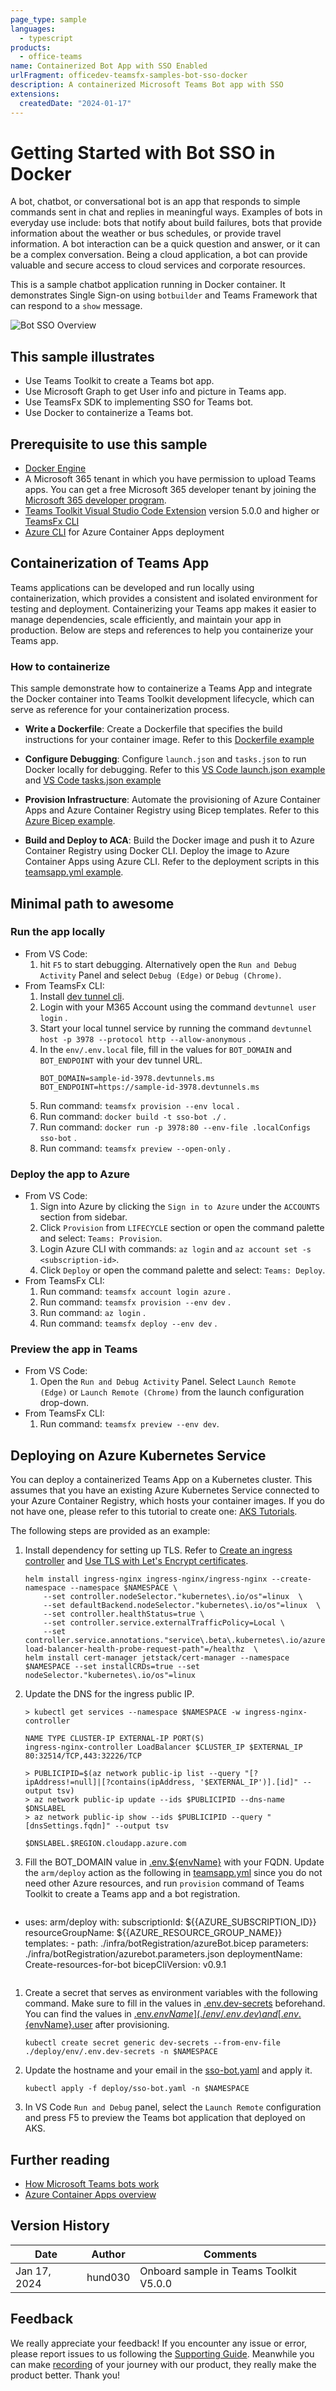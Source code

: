 ```yaml
---
page_type: sample
languages:
  - typescript
products:
  - office-teams
name: Containerized Bot App with SSO Enabled
urlFragment: officedev-teamsfx-samples-bot-sso-docker
description: A containerized Microsoft Teams Bot app with SSO
extensions:
  createdDate: "2024-01-17"
---
```


# Getting Started with Bot SSO in Docker

A bot, chatbot, or conversational bot is an app that responds to simple commands sent in chat and replies in meaningful ways. Examples of bots in everyday use include: bots that notify about build failures, bots that provide information about the weather or bus schedules, or provide travel information. A bot interaction can be a quick question and answer, or it can be a complex conversation. Being a cloud application, a bot can provide valuable and secure access to cloud services and corporate resources.

This is a sample chatbot application running in Docker container. It demonstrates Single Sign-on using `botbuilder` and Teams Framework that can respond to a `show` message.

![Bot SSO Overview](assets/sampleDemo.gif)

## This sample illustrates

- Use Teams Toolkit to create a Teams bot app.
- Use Microsoft Graph to get User info and picture in Teams app.
- Use TeamsFx SDK to implementing SSO for Teams bot.
- Use Docker to containerize a Teams bot.

## Prerequisite to use this sample

- [Docker Engine](https://docs.docker.com/engine/install/)
- A Microsoft 365 tenant in which you have permission to upload Teams apps. You can get a free Microsoft 365 developer tenant by joining the [Microsoft 365 developer program](https://developer.microsoft.com/en-us/microsoft-365/dev-program).
- [Teams Toolkit Visual Studio Code Extension](https://aka.ms/teams-toolkit) version 5.0.0 and higher or [TeamsFx CLI](https://aka.ms/teamsfx-toolkit-cli)
- [Azure CLI](https://learn.microsoft.com/cli/azure/install-azure-cli) for Azure Container Apps deployment

## Containerization of Teams App

Teams applications can be developed and run locally using containerization, which provides a consistent and isolated environment for testing and deployment. Containerizing your Teams app makes it easier to manage dependencies, scale efficiently, and maintain your app in production. Below are steps and references to help you containerize your Teams app.

### How to containerize

This sample demonstrate how to containerize a Teams App and integrate the Docker container into Teams Toolkit development lifecycle, which can serve as reference for your containerization process.

- **Write a Dockerfile**: Create a Dockerfile that specifies the build instructions for your container image. Refer to this [Dockerfile example](./Dockerfile)

- **Configure Debugging**: Configure `launch.json` and `tasks.json` to run Docker locally for debugging. Refer to this [VS Code launch.json example](./.vscode/launch.json) and [VS Code tasks.json example](./.vscode/tasks.json)

- **Provision Infrastructure**: Automate the provisioning of Azure Container Apps and Azure Container Registry using Bicep templates. Refer to this [Azure Bicep example](./infra/azure.bicep).

- **Build and Deploy to ACA**: Build the Docker image and push it to Azure Container Registry using Docker CLI. Deploy the image to Azure Container Apps using Azure CLI. Refer to the deployment scripts in this [teamsapp.yml example](./teamsapp.yml).

## Minimal path to awesome

### Run the app locally

- From VS Code:
  1. hit `F5` to start debugging. Alternatively open the `Run and Debug Activity` Panel and select `Debug (Edge)` or `Debug (Chrome)`.
- From TeamsFx CLI:
  1.  Install [dev tunnel cli](https://aka.ms/teamsfx-install-dev-tunnel).
  1.  Login with your M365 Account using the command `devtunnel user login` .
  1.  Start your local tunnel service by running the command `devtunnel host -p 3978 --protocol http --allow-anonymous` .
  1.  In the `env/.env.local` file, fill in the values for `BOT_DOMAIN` and `BOT_ENDPOINT` with your dev tunnel URL.
      ```
      BOT_DOMAIN=sample-id-3978.devtunnels.ms
      BOT_ENDPOINT=https://sample-id-3978.devtunnels.ms
      ```
  1.  Run command: `teamsfx provision --env local` .
  1.  Run command: `docker build -t sso-bot ./` .
  1.  Run command: `docker run -p 3978:80 --env-file .localConfigs sso-bot` .
  1.  Run command: `teamsfx preview --open-only` .

### Deploy the app to Azure

- From VS Code:
  1. Sign into Azure by clicking the `Sign in to Azure` under the `ACCOUNTS` section from sidebar.
  1. Click `Provision` from `LIFECYCLE` section or open the command palette and select: `Teams: Provision`.
  1. Login Azure CLI with commands: `az login` and `az account set -s <subscription-id>`.
  1. Click `Deploy` or open the command palette and select: `Teams: Deploy`.
- From TeamsFx CLI:
  1. Run command: `teamsfx account login azure` .
  1. Run command: `teamsfx provision --env dev` .
  1. Run command: `az login` .
  1. Run command: `teamsfx deploy --env dev` .

### Preview the app in Teams

- From VS Code:
  1. Open the `Run and Debug Activity` Panel. Select `Launch Remote (Edge)` or `Launch Remote (Chrome)` from the launch configuration drop-down.
- From TeamsFx CLI:
  1. Run command: `teamsfx preview --env dev`.

## Deploying on Azure Kubernetes Service

You can deploy a containerized Teams App on a Kubernetes cluster. This assumes that you have an existing Azure Kubernetes Service connected to your Azure Container Registry, which hosts your container images. If you do not have one, please refer to this tutorial to create one: [AKS Tutorials](https://learn.microsoft.com/azure/aks/tutorial-kubernetes-prepare-app).

The following steps are provided as an example:

1. Install dependency for setting up TLS. Refer to [Create an ingress controller](https://learn.microsoft.com/azure/aks/ingress-basic?tabs=azure-cli) and [Use TLS with Let's Encrypt certificates](https://learn.microsoft.com/azure/aks/ingress-tls?tabs=azure-cli#use-tls-with-lets-encrypt-certificates).
    ```
    helm install ingress-nginx ingress-nginx/ingress-nginx --create-namespace --namespace $NAMESPACE \
        --set controller.nodeSelector."kubernetes\.io/os"=linux  \
        --set defaultBackend.nodeSelector."kubernetes\.io/os"=linux  \
        --set controller.healthStatus=true \
        --set controller.service.externalTrafficPolicy=Local \
        --set controller.service.annotations."service\.beta\.kubernetes\.io/azure-load-balancer-health-probe-request-path"=/healthz  \
    helm install cert-manager jetstack/cert-manager --namespace $NAMESPACE --set installCRDs=true --set nodeSelector."kubernetes\.io/os"=linux
    ```
1. Update the DNS for the ingress public IP.
    ```
    > kubectl get services --namespace $NAMESPACE -w ingress-nginx-controller

    NAME TYPE CLUSTER-IP EXTERNAL-IP PORT(S)
    ingress-nginx-controller LoadBalancer $CLUSTER_IP $EXTERNAL_IP 80:32514/TCP,443:32226/TCP

    > PUBLICIPID=$(az network public-ip list --query "[?ipAddress!=null]|[?contains(ipAddress, '$EXTERNAL_IP')].[id]" --output tsv)
    > az network public-ip update --ids $PUBLICIPID --dns-name $DNSLABEL
    > az network public-ip show --ids $PUBLICIPID --query "[dnsSettings.fqdn]" --output tsv

    $DNSLABEL.$REGION.cloudapp.azure.com
    ```
1. Fill the BOT_DOMAIN value in [.env.${envName}](./env/.env.dev) with your FQDN. Update the `arm/deploy` action as the following in [teamsapp.yml](./teamsapp.yml) since you do not need other Azure resources, and run `provision` command of Teams Toolkit to create a Teams app and a bot registration.
    ```
  - uses: arm/deploy 
    with:
      subscriptionId: ${{AZURE_SUBSCRIPTION_ID}} 
      resourceGroupName: ${{AZURE_RESOURCE_GROUP_NAME}} 
      templates:
        - path: ./infra/botRegistration/azureBot.bicep
          parameters: ./infra/botRegistration/azurebot.parameters.json
          deploymentName: Create-resources-for-bot
      bicepCliVersion: v0.9.1
    ```
1. Create a secret that serves as environment variables with the following command. Make sure to fill in the values in [.env.dev-secrets](./deploy/env/.env.dev-secrets) beforehand. You can find the values in [.env.${envName}](./env/.env.dev) and [.env.${envName}.user](./env/.env.dev.user) after provisioning.
    ```
    kubectl create secret generic dev-secrets --from-env-file ./deploy/env/.env.dev-secrets -n $NAMESPACE
    ```
1. Update the hostname and your email in the [sso-bot.yaml](./deploy/sso-bot.yaml) and apply it.
    ```
    kubectl apply -f deploy/sso-bot.yaml -n $NAMESPACE
    ```
1. In VS Code `Run and Debug` panel, select the `Launch Remote` configuration and press F5 to preview the Teams bot application that deployed on AKS.

## Further reading

- [How Microsoft Teams bots work](https://docs.microsoft.com/azure/bot-service/bot-builder-basics-teams?view=azure-bot-service-4.0&tabs=javascript)
- [Azure Container Apps overview](https://learn.microsoft.com/azure/container-apps/overview)

## Version History

| Date         | Author     | Comments                               |
| ------------ | ---------- | -------------------------------------- |
| Jan 17, 2024  | hund030   | Onboard sample in Teams Toolkit V5.0.0 |

## Feedback

We really appreciate your feedback! If you encounter any issue or error, please report issues to us following the [Supporting Guide](https://github.com/OfficeDev/TeamsFx-Samples/blob/dev/SUPPORT.md). Meanwhile you can make [recording](https://aka.ms/teamsfx-record) of your journey with our product, they really make the product better. Thank you!
